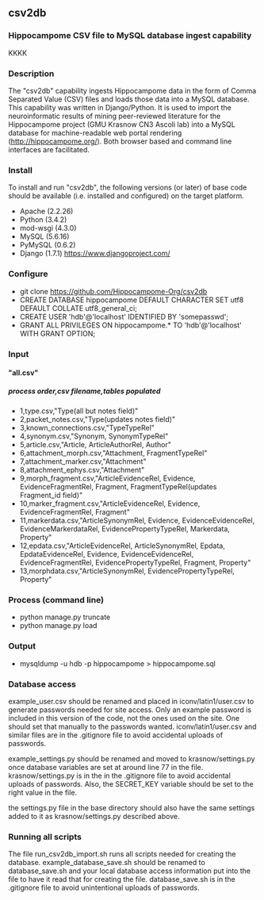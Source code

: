 ## csv2db

### Hippocampome CSV file to MySQL database ingest capability
KKKK
### Description
The "csv2db" capability ingests Hippocampome data in the form of Comma Separated Value (CSV) files and loads those data into a MySQL database. This capability was written in Django/Python. It is used to import the neuroinformatic results of mining peer-reviewed literature for the Hippocampome project (GMU Krasnow CN3 Ascoli lab) into a MySQL database for machine-readable web portal rendering (http://hippocampome.org/). Both browser based and command line interfaces are facilitated.

### Install
To install and run "csv2db", the following versions (or later) of base code should be available (i.e. installed and configured) on the target platform.
- Apache (2.2.26)
- Python (3.4.2)
- mod-wsgi (4.3.0)
- MySQL (5.6.16)
- PyMySQL (0.6.2)
- Django (1.7.1) https://www.djangoproject.com/

### Configure
- git clone https://github.com/Hippocampome-Org/csv2db
- CREATE DATABASE hippocampome DEFAULT CHARACTER SET utf8 DEFAULT COLLATE utf8_general_ci;
- CREATE USER 'hdb'@'localhost' IDENTIFIED BY 'somepasswd';
- GRANT ALL PRIVILEGES ON hippocampome.* TO 'hdb'@'localhost' WITH GRANT OPTION;

### Input
#### "all.csv"
##### process order,csv filename,tables populated
- 1,type.csv,"Type(all but notes field)"
- 2,packet_notes.csv,"Type(updates notes field)"
- 3,known_connections.csv,"TypeTypeRel"
- 4,synonym.csv,"Synonym, SynonymTypeRel"
- 5,article.csv,"Article, ArticleAuthorRel, Author"
- 6,attachment_morph.csv,"Attachment, FragmentTypeRel"
- 7,attachment_marker.csv,"Attachment"
- 8,attachment_ephys.csv,"Attachment"
- 9,morph_fragment.csv,"ArticleEvidenceRel, Evidence, EvidenceFragmentRel, Fragment, FragmentTypeRel(updates Fragment_id field)"
- 10,marker_fragment.csv,"ArticleEvidenceRel, Evidence, EvidenceFragmentRel, Fragment"
- 11,markerdata.csv,"ArticleSynonymRel, Evidence, EvidenceEvidenceRel, EvidenceMarkerdataRel, EvidencePropertyTypeRel, Markerdata, Property"
- 12,epdata.csv,"ArticleEvidenceRel, ArticleSynonymRel, Epdata, EpdataEvidenceRel, Evidence, EvidenceEvidenceRel, EvidenceFragmentRel, EvidencePropertyTypeRel, Fragment, Property"
- 13,morphdata.csv,"ArticleSynonymRel, EvidencePropertyTypeRel, Property"

### Process (command line)
- python manage.py truncate
- python manage.py load

### Output
- mysqldump -u hdb -p hippocampome > hippocampome.sql

### Database access
example_user.csv should be renamed and placed in iconv/latin1/user.csv to generate passwords needed for site access. Only an example password is included in this version of the code, not the ones used on the site. One should set that manually to the passwords wanted. iconv/latin1/user.csv and similar files are in the .gitignore file to avoid accidental uploads of passwords.

example_settings.py should be renamed and moved to krasnow/settings.py once database variables are set at around line 77 in the file. krasnow/settings.py is in the in the .gitignore file to avoid accidental uploads of passwords. Also, the SECRET_KEY variable should be set to the right value in the file.

the settings.py file in the base directory should also have the same settings added to it as krasnow/settings.py described above.

### Running all scripts
The file run_csv2db_import.sh runs all scripts needed for creating the database. example_database_save.sh should be renamed to database_save.sh and your local database access information put into the file to have it read that for creating the file. database_save.sh is in the .gitignore file to avoid unintentional uploads of passwords.
